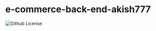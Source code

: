 # e-commerce-back-end-akish777

![Github License](https://img.shields.io/badge/license-MIT-blue.svg)
